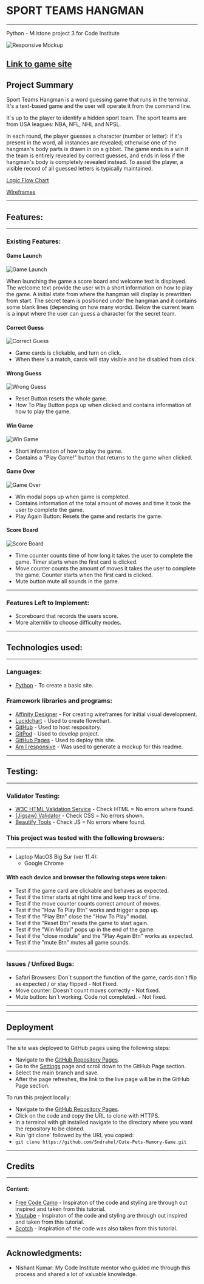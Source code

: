 # SPORT TEAMS HANGMAN
---
Python - Milstone project 3 for Code Institute

![Responsive Mockup](assets/mockups/mockup.png)  

[Link to game site](https://sporthangman.herokuapp.com/)
---
## Project Summary

Sport Teams Hangman is a word guessing game that runs in the terminal. It's a text-based game and the user will operate it from the command line. 

It´s up to the player to identify a hidden sport team. The sport teams are from USA leagues: NBA, NFL, NHL and NPSL. 

In each round, the player guesses a character (number or letter): if it's present in the word, all instances are revealed; otherwise one of the hangman's body parts is drawn in on a gibbet. The game ends in a win if the team is entirely revealed by correct guesses, and ends in loss if the hangman's body is completely revealed instead. To assist the player, a visible record of all guessed letters is typically maintained.

[Logic Flow Chart](assets/flowchart/flowchart.png)

[Wireframes](assets/wireframes/wireframe.png)

---
## Features:
---

### Existing Features:

#### Game Launch

![Game Launch](assets/mockups/game_launch.png)

When launching the game a score board and welcome text is displayed.
The welcome text provide the user with a short information on how to play the game. 
A initial state from where the hangman will display is prewritten from start.
The secret team is positioned under the hangman and it contains some blank lines (depending on how many words).
Below the current team is a input where the user can guess a character for the secret team. 


#### Correct Guess

![Correct Guess](assets/mockups/correct_guess.png)

- Game cards is clickable, and turn on click.
- When there´s a match, cards will stay visible and be disabled from click.


#### Wrong Guess

![Wrong Guess](assets/mockups/wrong_guess.png)

- Reset Button resets the whole game.
- How To Play Button pops up when clicked and contains information of how to play the game.


#### Win Game

![Win Game](assets/mockups/win_game.png)

- Short information of how to play the game.
- Contains a "Play Game!" button that returns to the game when clicked.


#### Game Over

![Game Over](assets/mockups/game_over.png)

- Win modal pops up when game is completed.
- Contains information of the total amount of moves and time it took the user to complete the game.
- Play Again Button: Resets the game and restarts the game. 


#### Score Board

![Score Board](assets/mockups/score_board.png)

- Time counter counts time of how long it takes the user to complete the game. Timer starts when the first card is clicked.
- Move counter counts the amount of moves it takes the user to complete the game. Counter starts when the first card is clicked.
- Mute button mute all sounds in the game.

___
### Features Left to Implement:

- Scoreboard that records the users score. 
- More alternitiv to choose difficulty modes.


----
## Technologies used:
---
### Languages:
- [Python](https://en.wikipedia.org/wiki/Python_(programming_language)) - To create a basic site.
### Framework libraries and programs:
- [Affinity Designer](https://affinity.serif.com/en-gb/) - For creating wireframes for initial visual development.
- [Lucidchart](https://www.lucidchart.com) - Used to create flowchart.
- [GitHub](https://pages.github.com/) - Used to host respository.
- [GitPod](https://gitpod.io/) - Used to develop project.
- [GitHub Pages](https://sndrahel.github.io/Hangman/) - Used to deploy this site.
- [Am I responsive](http://ami.responsivedesign.is/#) - Was used to generate a mockup for this readme.



---  
## Testing:
---

### Validator Testing:

- [W3C HTML Validation Service](https://validator.w3.org/) - Check HTML = No errors where found.
- [(Jigsaw) Validator](https://jigsaw.w3.org/css-validator/) - Check CSS = No errors shown.
- [Beautify Tools](https://beautifytools.com/javascript-validator.php) - Check JS = No errors where found.

### This project was tested with the following browsers: 
---

- Laptop MacOS Big Sur (ver 11.4):
  - Google Chrome


#### With each device and browser the following steps were taken:
- Test if the game card are clickable and behaves as expected.
- Test if the timer starts at right time and keep track of time. 
- Test if the move counter counts correct amount of moves. 
- Test if the "How To Play Btn" works and trigger a pop up.
- Test if the "Play Btn" close the "How To Play" modal.
- Test if the "Reset Btn" resets the game to start again.
- Test if the "Win Modal" pops up in the end of the game.
- Test if the "close module" and the "Play Again Btn" works as expected.
- Test if the "mute Btn" mutes all game sounds.


---
### Issues / Unfixed Bugs:
- Safari Browsers: Don´t support the function of the game, cards don´t flip as expected / or stay flipped - Not Fixed.
- Move counter: Doesn´t count moves correctly - Not fixed.
- Mute button: Isn´t working. Code not completed. - Not fixed. 
---

  
---
## Deployment
---
The site was deployed to GitHub pages using the following steps:

- Navigate to the [GitHub Repository Pages](https://github.com/Sndrahel/Cute-Pets-Memory-Game). 
- Go to the [Settings](https://github.com/Sndrahel/Cute-Pets-Memory-Game/settings) page and scroll down to the GitHub Page section.
- Select the main branch and save.
- After the page refreshes, the link to the live page will be in the GitHub Page section.

To run this project locally:

- Navigate to the [GitHub Repository Pages](https://github.com/Sndrahel/Cute-Pets-Memory-Game). 
- Click on the code and copy the URL to clone with HTTPS.
- In a terminal with git installed navigate to the directory where you want the repository to be cloned.
- Run 'git clone' followed by the URL you copied:
- ```git clone https://github.com/Sndrahel/Cute-Pets-Memory-Game.git```

  
---
## Credits
---

#### Content:

- [Free Code Camp](https://marina-ferreira.github.io/tutorials/js/memory-game/) - Inspiraton of the code and styling are through out inspired and taken from this tutorial. 
- [Youtube](https://www.youtube.com/watch?v=ZniVgo8U7ek) - Inspiraton of the code and styling are through out inspired and taken from this tutorial.
- [Scotch](https://scotch.io/tutorials/how-to-build-a-memory-matching-game-in-javascript) - Inspiration of the code was also taken from this tutorial.
    
---
## Acknowledgments:

- Nishant Kumar: My Code Institute mentor who guided me through this process and shared a lot of valuable knowledge.

